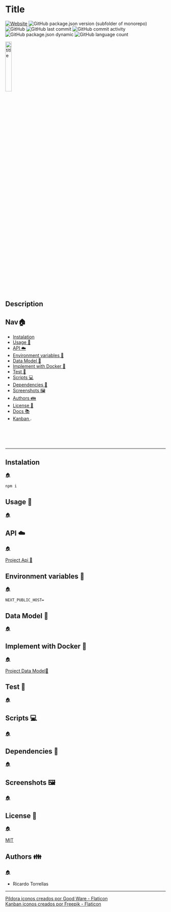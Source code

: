 # Title

[![Website](https://img.shields.io/website?style=plastic&url=https%3A%2F%2Frick-torrellas.github.io%2Ftemplate-main%2F)](https://rick-torrellas.github.io/template-main/) ![GitHub package.json version (subfolder of monorepo)](https://img.shields.io/github/package-json/v/rick-torrellas/components-svelte?style=plastic) ![GitHub](https://img.shields.io/github/license/rick-torrellas/template-app-vanilla-a?style=plastic) ![GitHub last commit](https://img.shields.io/github/last-commit/rick-torrellas/components-svelte?style=plastic) ![GitHub commit activity](https://img.shields.io/github/commit-activity/m/rick-torrellas/book) ![GitHub package.json dynamic](https://img.shields.io/github/package-json/keywords/rick-torrellas/components-svelte) ![GitHub language count](https://img.shields.io/github/languages/count/rick-torrellas/components-svelte)

<img src="" alt="title" width="20%">

## Description

<h2 id="nav">Nav🏠 </h2>

* [Instalation](#instalation)
* [Usage 🔰](#usage)
* [API ☁️](#api)
* [Environment variables 🔐](#environment-variables)
* [Data Model 💾](#data-model)
* [Implement with Docker 🐋](#docker)
* [Test 🧪](#test)
* [Scripts 💻](#scripts)
* [Dependencies 📁](#dependencies)
* [Screenshots 🖼️](#screenshots)
* [Authors 👪](#authors)
* [License 📄](#license)
* [Docs 📚](https://user-name.github.io/project-name)
* <a href="./kanban.md" title="kanban">Kanban <img width="2%" src="https://res.cloudinary.com/rick-rick-torrellas/image/upload/v1629301660/icons/kanban_oifhu7.png"/></a>

***

<h2 id="instalation">Instalation</h2>

[🏠](#nav "Back home")

```javascript
npm i 
```

<h2 id="usage">Usage 🔰</h2>

[🏠](#nav "Back home")

<h2 id="api">API ☁️</h2>

[🏠](#nav "Back home")

[Project Api 🔗]()

<h2 id="environment-variables">Environment variables 🔐</h2>

[🏠](#nav "Back home")

``` dotenv
NEXT_PUBLIC_HOST=
```

<h2 id="data-model">Data Model 💾</h2>

[🏠](#nav "Back home")

<h2 id="docker">Implement with Docker 🐋</h2>

[🏠](#nav "Back home")

[Project Data Model🔗]() 

<h2 id="test">Test 🧪</h2>

[🏠](#nav "Back home")

<h2 id="scripts"> Scripts 💻 </h2>

[🏠](#nav "Back home")

<h2 id="dependencies">Dependencies 📁</h2>

[🏠](#nav "Back home")

<h2 id="screenshots">Screenshots 🖼️</h2>

[🏠](#nav "Back home")

<h2 id="license">License 📄</h2>

[🏠](#nav "Back home")

[MIT](./LICENSE)

<h2 id="authors">Authors 👪</h2>

[🏠](#nav "Back home")

* Ricardo Torrellas

---
<a href="https://www.flaticon.es/iconos-gratis/pildora" title="píldora iconos">Píldora iconos creados por Good Ware - Flaticon</a><br>
<a href="https://www.flaticon.es/iconos-gratis/kanban" title="kanban iconos">Kanban iconos creados por Freepik - Flaticon</a>